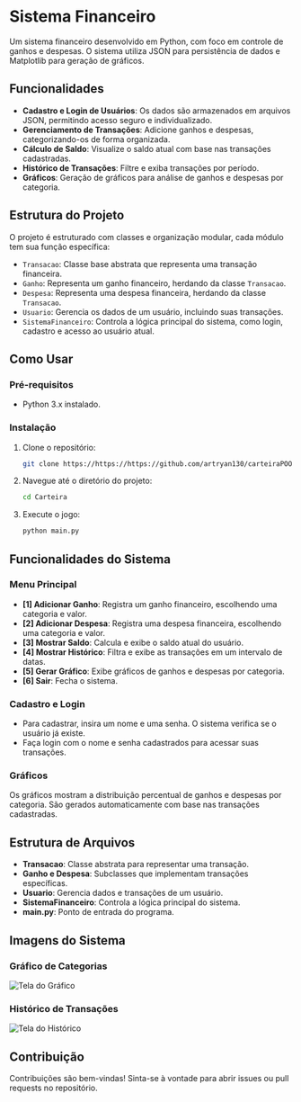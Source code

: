 # Sistema Financeiro

Um sistema financeiro desenvolvido em Python, com foco em controle de ganhos e despesas. O sistema utiliza JSON para persistência de dados e Matplotlib para geração de gráficos.

## Funcionalidades

- **Cadastro e Login de Usuários**: Os dados são armazenados em arquivos JSON, permitindo acesso seguro e individualizado.
- **Gerenciamento de Transações**: Adicione ganhos e despesas, categorizando-os de forma organizada.
- **Cálculo de Saldo**: Visualize o saldo atual com base nas transações cadastradas.
- **Histórico de Transações**: Filtre e exiba transações por período.
- **Gráficos**: Geração de gráficos para análise de ganhos e despesas por categoria.

## Estrutura do Projeto

O projeto é estruturado com classes e organização modular, cada módulo tem sua função específica:

- `Transacao`: Classe base abstrata que representa uma transação financeira.
- `Ganho`: Representa um ganho financeiro, herdando da classe `Transacao`.
- `Despesa`: Representa uma despesa financeira, herdando da classe `Transacao`.
- `Usuario`: Gerencia os dados de um usuário, incluindo suas transações.
- `SistemaFinanceiro`: Controla a lógica principal do sistema, como login, cadastro e acesso ao usuário atual.

## Como Usar

### Pré-requisitos

- Python 3.x instalado.

### Instalação

1. Clone o repositório:
   ```bash
   git clone https://https://https://github.com/artryan130/carteiraPOO

2. Navegue até o diretório do projeto:
   ```bash
   cd Carteira

3. Execute o jogo:
   ```bash
   python main.py


## Funcionalidades do Sistema

### Menu Principal

- **[1] Adicionar Ganho**: Registra um ganho financeiro, escolhendo uma categoria e valor.
- **[2] Adicionar Despesa**: Registra uma despesa financeira, escolhendo uma categoria e valor.
- **[3] Mostrar Saldo**: Calcula e exibe o saldo atual do usuário.
- **[4] Mostrar Histórico**: Filtra e exibe as transações em um intervalo de datas.
- **[5] Gerar Gráfico**: Exibe gráficos de ganhos e despesas por categoria.
- **[6] Sair**: Fecha o sistema.

### Cadastro e Login

- Para cadastrar, insira um nome e uma senha. O sistema verifica se o usuário já existe.
- Faça login com o nome e senha cadastrados para acessar suas transações.

### Gráficos

Os gráficos mostram a distribuição percentual de ganhos e despesas por categoria. São gerados automaticamente com base nas transações cadastradas.

## Estrutura de Arquivos

- **Transacao**: Classe abstrata para representar uma transação.
- **Ganho e Despesa**: Subclasses que implementam transações específicas.
- **Usuario**: Gerencia dados e transações de um usuário.
- **SistemaFinanceiro**: Controla a lógica principal do sistema.
- **main.py**: Ponto de entrada do programa.

## Imagens do Sistema

### Gráfico de Categorias

![Tela do Gráfico](images/graficos.png)

### Histórico de Transações

![Tela do Histórico](images/historico.png)

## Contribuição

Contribuições são bem-vindas! Sinta-se à vontade para abrir issues ou pull requests no repositório.
